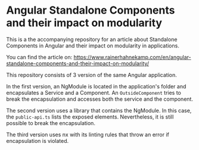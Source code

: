 # Angular Standalone Components and their impact on modularity

This is a the accompanying repository for an article about Standalone Components in Angular and their impact on modularity in applications.

You can find the article on: https://www.rainerhahnekamp.com/en/angular-standalone-components-and-their-impact-on-modularity/

This repository consists of 3 version of the same Angular application.

In the first version, an NgModule is located in the application's folder and encapsulates a Service and a Component. An `OutsideComponent` tries to break the encapsulation and accesses both the service and the component.

The second version uses a library that contains the NgModule. In this case, the `public-api.ts` lists the exposed elements. Nevertheless, it is still possible to break the encapsulation.

The third version uses nx with its linting rules that throw an error if encapsulation is violated.
